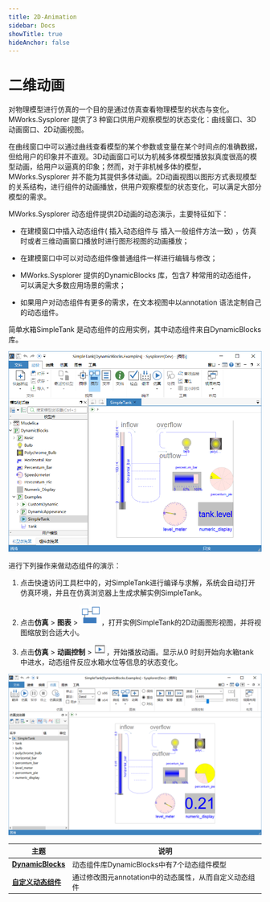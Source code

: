 ```yaml
---
title: 2D-Animation
sidebar: Docs
showTitle: true
hideAnchor: false
---
```

# 二维动画

对物理模型进行仿真的一个目的是通过仿真查看物理模型的状态与变化。MWorks.Sysplorer 提供了3 种窗口供用户观察模型的状态变化：曲线窗口、3D动画窗口、2D动画视图。

在曲线窗口中可以通过曲线查看模型的某个参数或变量在某个时间点的准确数据，但给用户的印象并不直观。3D动画窗口可以为机械多体模型播放拟真度很高的模型动画，给用户以逼真的印象；然而，对于非机械多体的模型，MWorks.Sysplorer 并不能为其提供多体动画。2D动画视图以图形方式表现模型的关系结构，进行组件的动画播放，供用户观察模型的状态变化，可以满足大部分模型的需求。

MWorks.Sysplorer 动态组件提供2D动画的动态演示，主要特征如下：

- 在建模窗口中插入动态组件( 插入动态组件与 插入一般组件方法一致) ，仿真时或者三维动画窗口播放时进行图形视图的动画播放；

- 在建模窗口中可以对动态组件像普通组件一样进行编辑与修改；

- MWorks.Sysplorer 提供的DynamicBlocks 库，包含7 种常用的动态组件，可以满足大多数应用场景的需求；

- 如果用户对动态组件有更多的需求，在文本视图中以annotation 语法定制自己的动态组件。

简单水箱SimpleTank 是动态组件的应用实例，其中动态组件来自DynamicBlocks 库。

![SimpleTank](2D-Animation.assets/SimpleTank.png)

进行下列操作来做动态组件的演示：

1. 点击快速访问工具栏中的，对SimpleTank进行编译与求解，系统会自动打开仿真环境，并且在仿真浏览器上生成求解实例SimpleTank。

2. 点击**仿真** > **图表** > ![图形视图](2D-Animation.assets/图形视图.png)，打开实例SimpleTank的2D动画图形视图，并将视图缩放到合适大小。

3. 点击**仿真** > **动画控制** > ![播放动画](2D-Animation.assets/播放动画.png)，开始播放动画。显示从0 时刻开始向水箱tank 中进水，动态组件反应水箱水位等信息的状态变化。

![播放二维动画](2D-Animation.assets/播放二维动画.png)

| 主题                                                         | 说明                                                   |
| ------------------------------------------------------------ | ------------------------------------------------------ |
| **[DynamicBlocks](#/forthExample/2D-Animation/DynamicBlocks)** | 动态组件库DynamicBlocks中有7个动态组件模型             |
| **[自定义动态组件](#/forthExample/2D-Animation/CustomizeDynamicComponent)** | 通过修改图元annotation中的动态属性，从而自定义动态组件 |

